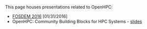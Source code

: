 This page houses presentations related to OpenHPC:

* [FOSDEM 2016](https://fosdem.org/2016/schedule/event/hpc_bigdata_openhpc/) [01/31/2016]
 * OpenHPC: Community Building Blocks for HPC Systems - [slides](https://github.com/openhpc/ohpc/files/146753/OpenHPC-Overview-fosdem16.pdf)
